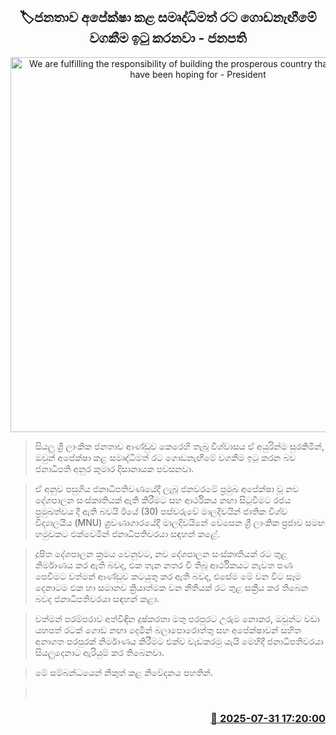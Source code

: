 <p align='center'><b><h2 align='center' title='We are fulfilling the responsibility of building the prosperous country that the people have been hoping for - President'>🏷ජනතාව අපේක්ෂා කළ සමෘද්ධිමත් රට ගොඩනැඟීමේ වගකීම ඉටු කරනවා - ජනපති</h2></b></p>
<p align='center'><img src='https://helakuru.sgp1.cdn.digitaloceanspaces.com/esana/images/lib/anura-president-male-po.jpg' width='600' alt='We are fulfilling the responsibility of building the prosperous country that the people have been hoping for - President'></p>

> සියලු ශ්‍රී ලාංකික ජනතාව ආණ්ඩුව කෙරෙහි තැබූ විශ්වාසය ඒ අයුරින්ම සුරකිමින්, ඔවුන් අපේක්ෂා කළ සමෘද්ධිමත් රට ගොඩනැඟීමේ වගකීම ඉටු කරන බව ජනාධිපති අනුර කුමාර දිසානායක පවසනවා.

> ඒ අනුව පසුගිය ජනාධිපතිවණයේදී ලැබූ ජනවරමේ ප්‍රමුඛ අපේක්ෂා වූ නව දේශපාලන සංස්කෘතියක් ඇති කිරීමට සහ ආර්ථිකය නඟා සිටුවීමට රජය ප්‍රමුඛත්වය දී ඇති බවයි ඊයේ (30) පස්වරුවේ මාලදිවයින් ජාතික විශ්ව විද්‍යාලයීය (MNU) ශ්‍රවණාගාරයේදී මාලදිවයිනේ වෙසෙන ශ්‍රී ලාංකික ප්‍රජාව සමඟ හමුවකට එක්වෙමින් ජනාධිපතිවරයා සඳහන් කළේ.

> දූෂිත දේශපාලන ක්‍රමය වෙනුවට, නව දේශපාලන සංස්කෘතියක් රට තුළ නිර්මාණය කර ඇති බවද, එක තැන නතර වී තිබූ ආර්ථිකයට නැවත පණ පෙවීමට වත්මන් ආණ්ඩුව කටයුතු කර ඇති බවද, එසේම මේ වන විට සෑම දෙනාටම එක හා සමානව ක්‍රියාත්මක වන නීතියක් රට තුළ සක්‍රීය කර තිබෙන බවද ජනාධිපතිවරයා සඳහන් කළා.

> වත්මන් පරම්පරාව අත්විඳින දුෂ්කරතා මතු පරපුරට උරුම නොකර, ඔවුන්ට වඩා යහපත් රටක් ගොඩ නඟා දෙමින් බලාපොරොත්තු සහ අපේක්ෂාවන් සහිත අනාගත පරපුරක් නිර්මාණය කිරීමට එක්ව වැඩකරමු යැයි මෙහිදී ජනාධිපතිවරයා සියලුදෙනාට ඇරියුම් කර තිබෙනවා.

> මේ සම්බන්ධයෙන් නිකුත් කළ නිවේදනය පහතින්.

>  



<h3 align='right'><a href='https://www.helakuru.lk/esana/p/112335/'>📅 2025-07-31 17:20:00</a></h3>
